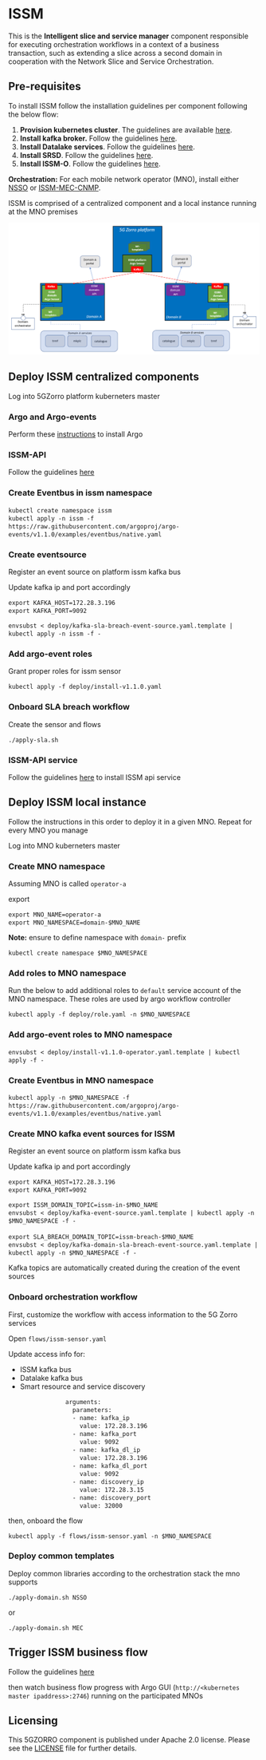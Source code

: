 # ISSM

This is the __Intelligent slice and service manager__ component responsible for executing orchestration workflows in a context of a business transaction, such as extending a slice across a second domain in cooperation with the Network Slice and Service Orchestration.

## Pre-requisites

To install ISSM follow the installation guidelines per component following the below flow:
1. **Provision kubernetes cluster**. The guidelines are available [here](docs/kubernetes.md).
2. **Install kafka broker.** Follow the guidelines [here](docs/kafka.md).
3. **Install Datalake services**. Follow the guidelines [here](https://github.com/5GZORRO/datalake).
4. **Install SRSD**. Follow the guidelines [here](https://github.com/5GZORRO/Smart-Resource-and-Service-Discovery-application/tree/main/demo_June_21).
5. **Install ISSM-O**. Follow the guidelines [here](https://github.com/5GZORRO/issm-optimizer).

**Orchestration:**
For each mobile network operator (MNO), install either [NSSO](https://github.com/5GZORRO/nsso) or [ISSM-MEC-CNMP](https://github.com/5GZORRO/issm-mec-cnmp).

ISSM is comprised of a centralized component and a local instance running at the MNO premises

![Testbed](images/issm-distributed-0.5.png)


## Deploy ISSM centralized components

Log into 5GZorro platform kuberneters master

### Argo and Argo-events

Perform these [instructions](./docs/argo.md) to install Argo

### ISSM-API

Follow the guidelines [here](./api/README.md)

### Create Eventbus in issm namespace

```
kubectl create namespace issm
kubectl apply -n issm -f https://raw.githubusercontent.com/argoproj/argo-events/v1.1.0/examples/eventbus/native.yaml
```

### Create eventsource

Register an event source on platform issm kafka bus

Update kafka ip and port accordingly

```
export KAFKA_HOST=172.28.3.196
export KAFKA_PORT=9092
```

```
envsubst < deploy/kafka-sla-breach-event-source.yaml.template | kubectl apply -n issm -f -
```

### Add argo-event roles

Grant proper roles for issm sensor

```
kubectl apply -f deploy/install-v1.1.0.yaml
```

### Onboard SLA breach workflow

Create the sensor and flows

```
./apply-sla.sh
```

### ISSM-API service

Follow the guidelines [here](api/README.md) to install ISSM api service

## Deploy ISSM local instance

Follow the instructions in this order to deploy it in a given MNO. Repeat for every MNO you manage

Log into MNO kuberneters master

### Create MNO namespace

Assuming MNO is called `operator-a`

export

```
export MNO_NAME=operator-a
export MNO_NAMESPACE=domain-$MNO_NAME
```

**Note:** ensure to define namespace with `domain-` prefix

```
kubectl create namespace $MNO_NAMESPACE
```

### Add roles to MNO namespace

Run the below to add additional roles to `default` service account of the MNO namespace. These roles are used by argo workflow controller

```
kubectl apply -f deploy/role.yaml -n $MNO_NAMESPACE
```

### Add argo-event roles to MNO namespace

```
envsubst < deploy/install-v1.1.0-operator.yaml.template | kubectl apply -f -
```

### Create Eventbus in MNO namespace

```
kubectl apply -n $MNO_NAMESPACE -f https://raw.githubusercontent.com/argoproj/argo-events/v1.1.0/examples/eventbus/native.yaml
```

### Create MNO kafka event sources for ISSM

Register an event source on platform issm kafka bus

Update kafka ip and port accordingly

```
export KAFKA_HOST=172.28.3.196
export KAFKA_PORT=9092
```

```
export ISSM_DOMAIN_TOPIC=issm-in-$MNO_NAME
envsubst < deploy/kafka-event-source.yaml.template | kubectl apply -n $MNO_NAMESPACE -f -

export SLA_BREACH_DOMAIN_TOPIC=issm-breach-$MNO_NAME
envsubst < deploy/kafka-domain-sla-breach-event-source.yaml.template | kubectl apply -n $MNO_NAMESPACE -f -
```

Kafka topics are automatically created during the creation of the event sources


### Onboard orchestration workflow

First, customize the workflow with access information to the 5G Zorro services

Open `flows/issm-sensor.yaml`

Update access info for:

* ISSM kafka bus
* Datalake kafka bus
* Smart resource and service discovery

```
                arguments:
                  parameters:
                  - name: kafka_ip
                    value: 172.28.3.196
                  - name: kafka_port
                    value: 9092
                  - name: kafka_dl_ip
                    value: 172.28.3.196
                  - name: kafka_dl_port
                    value: 9092
                  - name: discovery_ip
                    value: 172.28.3.15
                  - name: discovery_port
                    value: 32000
```

then, onboard the flow

```
kubectl apply -f flows/issm-sensor.yaml -n $MNO_NAMESPACE
```

### Deploy common templates

Deploy common libraries according to the orchestration stack the mno supports

```
./apply-domain.sh NSSO
```

or

```
./apply-domain.sh MEC
```

## Trigger ISSM business flow

Follow the guidelines [here](./api/README.md#api)

then watch business flow progress with Argo GUI (`http://<kubernetes master ipaddress>:2746`) running on the participated MNOs

## Licensing

This 5GZORRO component is published under Apache 2.0 license. Please see the [LICENSE](./LICENSE) file for further details.